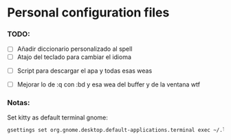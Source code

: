 # Personal configuration files

### TODO:

- [ ] Añadir diccionario personalizado al spell
- [ ] Atajo del teclado para cambiar el idioma
* [ ] Script para descargar el apa y todas esas weas
- [ ] Mejorar lo de :q con :bd y esa wea del buffer y de la ventana wtf

### Notas:

Set kitty as default terminal gnome:
```bash
gsettings set org.gnome.desktop.default-applications.terminal exec ~/.local/bin/kitty
```

